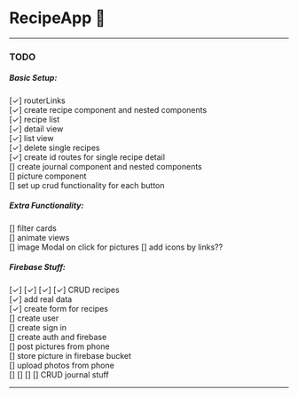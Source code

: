 # RecipeApp 🧀
---
### TODO
##### Basic Setup:
[✓] routerLinks  
[✓] create recipe component and nested components  
[✓] recipe list  
[✓] detail view  
[✓] list view  
[✓] delete single recipes  
[✓] create id routes for single recipe detail  
[]  create journal component and nested components  
[]  picture component  
[]  set up crud functionality for each button  

##### Extra Functionality:
[] filter cards  
[] animate views  
[] image Modal on click for pictures
[] add icons by links??

##### Firebase Stuff:
[✓] [✓] [✓] [✓] CRUD recipes  
[✓] add real data  
[✓] create form for recipes  
[] create user  
[] create sign in  
[] create auth and firebase  
[] post pictures from phone  
[] store picture in firebase bucket  
[] upload photos from phone  
[] [] [] [] CRUD journal stuff  

---
